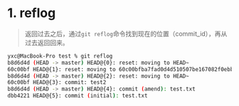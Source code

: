 # 1. reflog
>返回过去之后，通过` git reflog `命令找到现在的位置（commit_id），再从过去返回回来。

```bash
yxc@MacBook-Pro test % git reflog 
b8d6d4d (HEAD -> master) HEAD@{0}: reset: moving to HEAD~
60c00bf HEAD@{1}: reset: moving to 60c00bfba7fad0d4d510507be167082f0ebbc621
b8d6d4d (HEAD -> master) HEAD@{2}: reset: moving to HEAD~
60c00bf HEAD@{3}: commit: test2
b8d6d4d (HEAD -> master) HEAD@{4}: commit (amend): test.txt
dbb4221 HEAD@{5}: commit (initial): test.txt
```